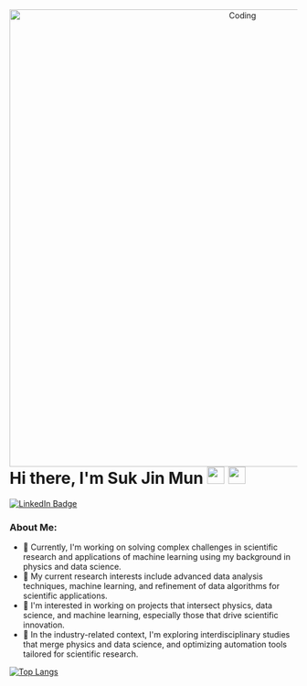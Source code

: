 <div id="header" align="center">
 <img align="right" alt="Coding" width="800" src="https://res.cloudinary.com/practicaldev/image/fetch/s--sNXjzc6P--/c_limit%2Cf_auto%2Cfl_progressive%2Cq_66%2Cw_880/https://media1.tenor.com/images/0c34272909ee2a4db5606a014082312b/tenor.gif%3Fitemid%3D15828752" width="400"/>
</div>

<h1>
  Hi there, I'm Suk Jin Mun
  <img src="https://media.giphy.com/media/hvRJCLFzcasrR4ia7z/giphy.gif" width="30px"/>
   <img src="[https://media.giphy.com/media/hvRJCLFzcasrR4ia7z/giphy.gif](https://camo.githubusercontent.com/a2731c8812d548b260450992549343d2e4f63f8756415e3b44a32f22c877df81/68747470733a2f2f6d69722d73332d63646e2d63662e626568616e63652e6e65742f70726f6a6563745f6d6f64756c65732f6d61785f313230302f3232383733353133373131393831312e363230353437323462616630622e676966)" width="30px"/>
</h1>
<div id="badges">
  <a href="https://www.linkedin.com/in/suk-jin-mun-0ba0b4224/">
    <img src="https://img.shields.io/badge/LinkedIn-blue?style=for-the-badge&logo=linkedin&logoColor=white" alt="LinkedIn Badge"/>
  </a>
</div>

### About Me:
- 🔭 Currently, I'm working on solving complex challenges in scientific research and applications of machine learning using my background in physics and data science.
- 🌱 My current research interests include advanced data analysis techniques, machine learning, and refinement of data algorithms for scientific applications.
- 👯 I'm interested in working on projects that intersect physics, data science, and machine learning, especially those that drive scientific innovation.
- 🤔 In the industry-related context, I'm exploring interdisciplinary studies that merge physics and data science, and optimizing automation tools tailored for scientific research.

[![Top Langs](https://github-readme-stats.vercel.app/api/top-langs/?username=SukjinMun&layout=compact&theme=vision-friendly-dark)](https://github.com/anuraghazra/github-readme-stats)
